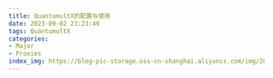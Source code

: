 ```yaml
---
title: QuantumultX的配置与使用
date: 2023-09-02 23:23:49
tags: QuantumultX
categories:
- Major
- Proxies
index_img: https://blog-pic-storage.oss-cn-shanghai.aliyuncs.com/img/202309022356611.png
---
```


